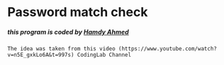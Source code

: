 # Password match check
##### this program is coded by [Hamdy Ahmed](https://www.linkedin.com/in/hamdy-ahmed-b4439a220/)

`The idea was taken from this video (https://www.youtube.com/watch?v=n5E_gxkLo6A&t=997s) CodingLab Channel`
